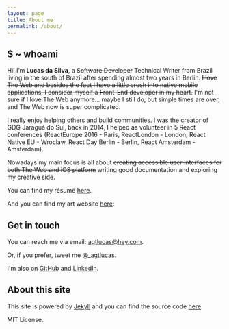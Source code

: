 ```yaml
---
layout: page
title: About me
permalink: /about/
---
```


## \$ ~ whoami

Hi! I’m **Lucas da Silva**, a <s>Software Developer</s> Technical Writer from Brazil living in the south of Brazil after spending almost two years in Berlin. <s>I love The Web and besides the fact I have a little crush into native mobile applications, I consider myself a Front-End developer in my heart.</s> I'm not sure if I love The Web anymore... maybe I still do, but simple times are over, and The Web now is super complicated.

I really enjoy helping others and build communities. I was the creator of GDG Jaraguá do Sul, back in 2014, I helped as volunteer in 5 React conferences (ReactEurope 2016 - Paris, ReactLondon - London, React Native EU - Wroclaw, React Day Berlin - Berlin, React Amsterdam - Amsterdam).

Nowadays my main focus is all about <s>creating accessible user interfaces for both The Web and iOS platform</s> writing good documentation and exploring my creative side.

You can find my résumé [here](/resume.pdf).

And you can find my art website [here](https://lucas.art/):

## Get in touch

You can reach me via email: [agtlucas@hey.com](mailto:agtlucas@hey.com).

Or, if you prefer, tweet me [@\_agtlucas](https://twitter.com/_agtlucas).

I'm also on [GitHub](https://github.com/AgtLucas) and [LinkedIn](https://linkedin.com/in/agtlucas).

## About this site

This site is powered by [Jekyll](https://jekyllrb.com/) and you can find the source code [here](https://github.com/AgtLucas/lucas.ninja).

MIT License.
